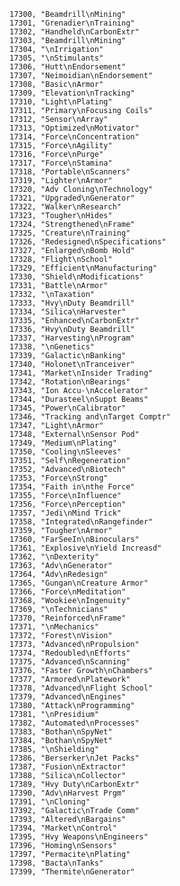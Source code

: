 ﻿```text
17300, "Beamdrill\nMining"
17301, "Grenadier\nTraining"
17302, "Handheld\nCarbonExtr"
17303, "Beamdrill\nMining"
17304, "\nIrrigation"
17305, "\nStimulants"
17306, "Hutt\nEndorsement"
17307, "Neimoidian\nEndorsement"
17308, "Basic\nArmor"
17309, "Elevation\nTracking"
17310, "Light\nPlating"
17311, "Primary\nFocusing Coils"
17312, "Sensor\nArray"
17313, "Optimized\nMotivator"
17314, "Force\nConcentration"
17315, "Force\nAgility"
17316, "Force\nPurge"
17317, "Force\nStamina"
17318, "Portable\nScanners"
17319, "Lighter\nArmor"
17320, "Adv Cloning\nTechnology"
17321, "Upgraded\nGenerator"
17322, "Walker\nResearch"
17323, "Tougher\nHides"
17324, "Strengthened\nFrame"
17325, "Creature\nTraining"
17326, "Redesigned\nSpecifications"
17327, "Enlarged\nBomb Hold"
17328, "Flight\nSchool"
17329, "Efficient\nManufacturing"
17330, "Shield\nModifications"
17331, "Battle\nArmor"
17332, "\nTaxation"
17333, "Hvy\nDuty Beamdrill"
17334, "Silica\nHarvester"
17335, "Enhanced\nCarbonExtr"
17336, "Hvy\nDuty Beamdrill"
17337, "Harvesting\nProgram"
17338, "\nGenetics"
17339, "Galactic\nBanking"
17340, "Holonet\nTranceiver"
17341, "Market\nInsider Trading"
17342, "Rotation\nBearings"
17343, "Ion Accu-\nAccelerator"
17344, "Durasteel\nSuppt Beams"
17345, "Power\nCalibrator"
17346, "Tracking and\nTarget Comptr"
17347, "Light\nArmor"
17348, "External\nSensor Pod"
17349, "Medium\nPlating"
17350, "Cooling\nSleeves"
17351, "Self\nRegeneration"
17352, "Advanced\nBiotech"
17353, "Force\nStrong"
17354, "Faith in\nthe Force"
17355, "Force\nInfluence"
17356, "Force\nPerception"
17357, "Jedi\nMind Trick"
17358, "Integrated\nRangefinder"
17359, "Tougher\nArmor"
17360, "FarSeeIn\nBinoculars"
17361, "Explosive\nYield Increasd"
17362, "\nDexterity"
17363, "Adv\nGenerator"
17364, "Adv\nRedesign"
17365, "Gungan\nCreature Armor"
17366, "Force\nMeditation"
17368, "Wookiee\nIngenuity"
17369, "\nTechnicians"
17370, "Reinforced\nFrame"
17371, "\nMechanics"
17372, "Forest\nVision"
17373, "Advanced\nPropulsion"
17374, "Redoubled\nEfforts"
17375, "Advanced\nScanning"
17376, "Faster Growth\nChambers"
17377, "Armored\nPlatework"
17378, "Advanced\nFlight School"
17379, "Advanced\nEngines"
17380, "Attack\nProgramming"
17381, "\nPresidium"
17382, "Automated\nProcesses"
17383, "Bothan\nSpyNet"
17384, "Bothan\nSpyNet"
17385, "\nShielding"
17386, "Berserker\nJet Packs"
17387, "Fusion\nExtractor"
17388, "Silica\nCollector"
17389, "Hvy Duty\nCarbonExtr"
17390, "Adv\nHarvest Prgm"
17391, "\nCloning"
17392, "Galactic\nTrade Comm"
17393, "Altered\nBargains"
17394, "Market\nControl"
17395, "Hvy Weapons\nEngineers"
17396, "Homing\nSensors"
17397, "Permacite\nPlating"
17398, "Bacta\nTanks"
17399, "Thermite\nGenerator"
```